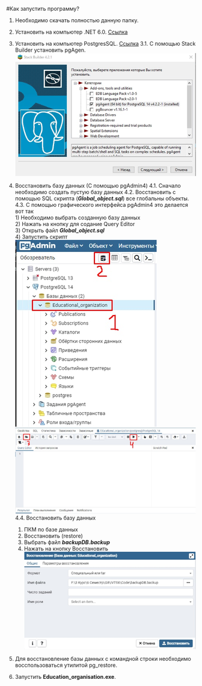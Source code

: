 #Как запустить программу?

1. Необходимо скачать полностью данную папку. 
2. Установить на компьютер .NET 6.0. <a href = "https://dotnet.microsoft.com/en-us/download/dotnet/6.0/runtime?cid=getdotnetcore" > Ссылка </a>
3. Установить на компьютер PostgresSQL. <a href = "https://www.postgresql.org/download/" > Ссылка</a>
3.1. С помощью Stack Builder установить pgAgen.
![alt text](./Screenshots_for_readme/Stack_builder.jpg)
4. Восстановить базу данных (С помощью pgAdmin4)
4.1. Сначало необходимо создать пустую базу данных 
4.2. Восстановить с помощью SQL скрипта (***Global_object.sql***) все глобальны объекты.
4.3. С помощью графического интерфейса pgAdmin4 это делается вот так <br>1) Необходимо выбрать созданную базу данных<br>2) Нажать на кнопку для содание Query Editor<br>3) Открыть файл ***Global_object.sql*** <br>4) Запустить скрипт<br>![alt text](./Screenshots_for_readme/Vost_global_obj.jpg)![alt text](./Screenshots_for_readme/Vost_global_obj_1.jpg)<br>
    4.4. Восстановить базу данных
    1) ПКМ по базе данных 
    2) Восстановить (restore)
    3) Выбрать файл ***backupDB.backup***
    4) Нажать на кнопку Восстановить
    ![alt text](./Screenshots_for_readme/Restore_backup.jpg) <br>

5. Для восстановление базы данных с командной строки необходимо восспользоваться утилитой pg_restore.
6. Запустить **Education_organisation.exe**. 
